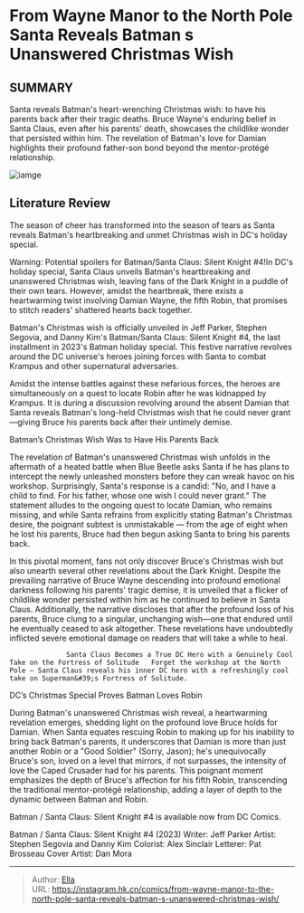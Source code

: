 # From Wayne Manor to the North Pole Santa Reveals Batman s Unanswered Christmas Wish


## SUMMARY 



  Santa reveals Batman&#39;s heart-wrenching Christmas wish: to have his parents back after their tragic deaths.   Bruce Wayne&#39;s enduring belief in Santa Claus, even after his parents&#39; death, showcases the childlike wonder that persisted within him.   The revelation of Batman&#39;s love for Damian highlights their profound father-son bond beyond the mentor-protégé relationship.  

![iamge](https://static1.srcdn.com/wordpress/wp-content/uploads/2019/12/Batman-Santa.jpg)

## Literature Review

The season of cheer has transformed into the season of tears as Santa reveals Batman&#39;s heartbreaking and unmet Christmas wish in DC&#39;s holiday special.




Warning: Potential spoilers for Batman/Santa Claus: Silent Knight #4!In DC&#39;s holiday special, Santa Claus unveils Batman&#39;s heartbreaking and unanswered Christmas wish, leaving fans of the Dark Knight in a puddle of their own tears. However, amidst the heartbreak, there exists a heartwarming twist involving Damian Wayne, the fifth Robin, that promises to stitch readers&#39; shattered hearts back together.




Batman&#39;s Christmas wish is officially unveiled in Jeff Parker, Stephen Segovia, and Danny Kim&#39;s Batman/Santa Claus: Silent Knight #4, the last installment in 2023&#39;s Batman holiday special. This festive narrative revolves around the DC universe&#39;s heroes joining forces with Santa to combat Krampus and other supernatural adversaries.

          

Amidst the intense battles against these nefarious forces, the heroes are simultaneously on a quest to locate Robin after he was kidnapped by Krampus. It is during a discussion revolving around the absent Damian that Santa reveals Batman&#39;s long-held Christmas wish that he could never grant—giving Bruce his parents back after their untimely demise.


 Batman’s Christmas Wish Was to Have His Parents Back 


          




The revelation of Batman&#39;s unanswered Christmas wish unfolds in the aftermath of a heated battle when Blue Beetle asks Santa if he has plans to intercept the newly unleashed monsters before they can wreak havoc on his workshop. Surprisingly, Santa&#39;s response is a candid: &#34;No, and I have a child to find. For his father, whose one wish I could never grant.&#34; The statement alludes to the ongoing quest to locate Damian, who remains missing, and while Santa refrains from explicitly stating Batman&#39;s Christmas desire, the poignant subtext is unmistakable — from the age of eight when he lost his parents, Bruce had then begun asking Santa to bring his parents back.

In this pivotal moment, fans not only discover Bruce&#39;s Christmas wish but also unearth several other revelations about the Dark Knight. Despite the prevailing narrative of Bruce Wayne descending into profound emotional darkness following his parents&#39; tragic demise, it is unveiled that a flicker of childlike wonder persisted within him as he continued to believe in Santa Claus. Additionally, the narrative discloses that after the profound loss of his parents, Bruce clung to a singular, unchanging wish—one that endured until he eventually ceased to ask altogether. These revelations have undoubtedly inflicted severe emotional damage on readers that will take a while to heal.




                  Santa Claus Becomes a True DC Hero with a Genuinely Cool Take on the Fortress of Solitude   Forget the workshop at the North Pole – Santa Claus reveals his inner DC hero with a refreshingly cool take on Superman&#39;s Fortress of Solitude.   



 DC’s Christmas Special Proves Batman Loves Robin 
          

During Batman&#39;s unanswered Christmas wish reveal, a heartwarming revelation emerges, shedding light on the profound love Bruce holds for Damian. When Santa equates rescuing Robin to making up for his inability to bring back Batman&#39;s parents, it underscores that Damian is more than just another Robin or a &#34;Good Soldier&#34; (Sorry, Jason); he&#39;s unequivocally Bruce&#39;s son, loved on a level that mirrors, if not surpasses, the intensity of love the Caped Crusader had for his parents. This poignant moment emphasizes the depth of Bruce&#39;s affection for his fifth Robin, transcending the traditional mentor-protégé relationship, adding a layer of depth to the dynamic between Batman and Robin.




Batman / Santa Claus: Silent Knight #4 is available now from DC Comics.

 Batman / Santa Claus: Silent Knight #4 (2023)                  Writer: Jeff Parker   Artist: Stephen Segovia and Danny Kim   Colorist: Alex Sinclair   Letterer: Pat Brosseau   Cover Artist: Dan Mora      




---

> Author: [Ella](https://instagram.hk.cn/)  
> URL: https://instagram.hk.cn/comics/from-wayne-manor-to-the-north-pole-santa-reveals-batman-s-unanswered-christmas-wish/  

